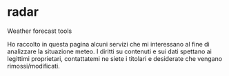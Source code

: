 # radar
Weather forecast tools

Ho raccolto in questa pagina alcuni servizi che mi interessano al fine di analizzare la situazione meteo.
I diritti su contenuti e sui dati spettano ai legittimi proprietari, contattatemi ne siete i titolari e desiderate 
che vengano rimossi/modificati.
